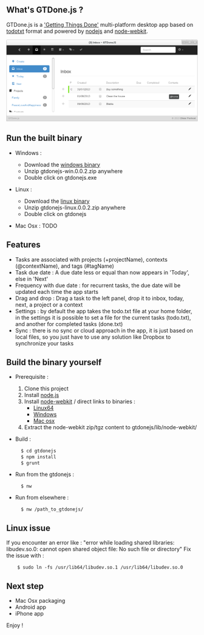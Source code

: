 ## What's GTDone.js ?

GTDone.js is a ['Getting Things Done'](http://en.wikipedia.org/wiki/Getting_Things_Done) multi-platform desktop app based on [todotxt](http://todotxt.com/) format and powered by [nodejs](http://nodejs.org/) and [node-webkit](https://github.com/rogerwang/node-webkit).

![GTDoneJS screenshot](/etc/screenshot.png "GTDoneJS")

## Run the built binary

- Windows :
    - Download the [windows binary](http://gtdonejs.s3.amazonaws.com/gtdonejs-win.0.0.2.zip)
    - Unzip gtdonejs-win.0.0.2.zip anywhere
    - Double click on gtdonejs.exe

- Linux :
    - Download the [linux binary](http://gtdonejs.s3.amazonaws.com/gtdonejs-linux.0.0.2.zip)
    - Unzip gtdonejs-linux.0.0.2.zip anywhere
    - Double click on gtdonejs

- Mac Osx : TODO

## Features

- Tasks are associated with projects (+projectName), contexts (@contextName), and tags (#tagName)
- Task due date : A due date less or equal than now appears in 'Today', else in 'Next'
- Frequency with due date : for recurrent tasks, the due date will be updated each time the app starts
- Drag and drop : Drag a task to the left panel, drop it to inbox, today, next, a project or a context
- Settings : by default the app takes the todo.txt file at your home folder, in the settings it is possible to set a file for the current tasks (todo.txt), and another for completed tasks (done.txt)
- Sync : there is no sync or cloud approach in the app, it is just based on local files, so you just have to use any solution like Dropbox to synchronize your tasks

## Build the binary yourself

- Prerequisite :
    1. Clone this project
    2. Install [node.js](http://nodejs.org/)
    3. Install [node-webkit](http://github.com/rogerwang/node-webkit) / direct links to binaries :
        - [Linux64](https://s3.amazonaws.com/node-webkit/v0.6.3/node-webkit-v0.6.3-linux-x64.tar.gz)
        - [Windows](https://s3.amazonaws.com/node-webkit/v0.6.3/node-webkit-v0.6.3-win-ia32.zip)
        - [Mac osx](https://s3.amazonaws.com/node-webkit/v0.6.3/node-webkit-v0.6.3-osx-ia32.zip)
    4. Extract the node-webkit zip/tgz content to gtdonejs/lib/node-webkit/
- Build :

        $ cd gtdonejs
        $ npm install
        $ grunt

- Run from the gtdonejs :

        $ nw

- Run from elsewhere :

        $ nw /path_to_gtdonejs/

## Linux issue

If you encounter an error like : "error while loading shared libraries: libudev.so.0: cannot open shared object file: No such file or directory"
Fix the issue with :

        $ sudo ln -fs /usr/lib64/libudev.so.1 /usr/lib64/libudev.so.0

## Next step

- Mac Osx packaging
- Android app
- iPhone app

Enjoy !
